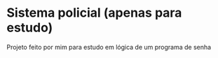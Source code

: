 # Sistema policial (apenas para estudo)
Projeto feito por mim para estudo em lógica de um programa de senha
